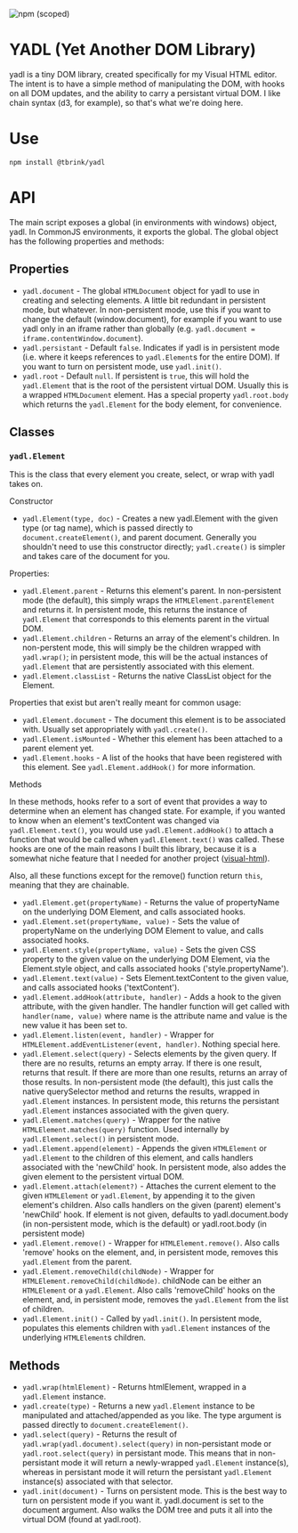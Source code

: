 ![npm (scoped)](https://img.shields.io/npm/v/@tbrink/yadl)

# YADL (Yet Another DOM Library)

yadl is a tiny DOM library, created specifically for my Visual HTML editor. The intent is to have a simple method of manipulating the DOM, with hooks on all DOM updates, and the ability to carry a persistant virtual DOM. I like chain syntax (d3, for example), so that's what we're doing here.

# Use

`npm install @tbrink/yadl`

# API

The main script exposes a global (in environments with windows) object, yadl. In CommonJS environments, it exports the global.
The global object has the following properties and methods:

## Properties
 - `yadl.document` - The global `HTMLDocument` object for yadl to use in creating and selecting elements. A little bit redundant in persistent mode, but whatever. In non-persistent mode, use this if you want to change the default (window.document), for example if you want to use yadl only in an iframe rather than globally (e.g. `yadl.document = iframe.contentWindow.document`).
 - `yadl.persistant` - Default `false`. Indicates if yadl is in persistent mode (i.e. where it keeps references to `yadl.Element`s for the entire DOM). If you want to turn on persistent mode, use `yadl.init()`.
 - `yadl.root` - Default `null`. If persistent is `true`, this will hold the `yadl.Element` that is the root of the persistent virtual DOM. Usually this is a wrapped `HTMLDocument` element. Has a special property `yadl.root.body` which returns the `yadl.Element` for the body element, for convenience.

## Classes

### `yadl.Element`

This is the class that every element you create, select, or wrap with yadl takes on.

Constructor
 - `yadl.Element(type, doc)` - Creates a new yadl.Element with the given type (or tag name), which is passed directly to `document.createElement()`, and parent document. Generally you shouldn't need to use this constructor directly; `yadl.create()` is simpler and takes care of the document for you.

Properties:

 - `yadl.Element.parent` - Returns this element's parent. In non-persistent mode (the default), this simply wraps the `HTMLElement.parentElement` and returns it. In persistent mode, this returns the instance of `yadl.Element` that corresponds to this elements parent in the virtual DOM.
 - `yadl.Element.children` - Returns an array of the element's children. In non-perstent mode, this will simply be the children wrapped with `yadl.wrap()`; in persistent mode, this will be the actual instances of `yadl.Element` that are persistently associated with this element.
 - `yadl.Element.classList` - Returns the native ClassList object for the Element.

Properties that exist but aren't really meant for common usage:

 - `yadl.Element.document` - The document this element is to be associated with. Usually set appropriately with `yadl.create()`.
 - `yadl.Element.isMounted` - Whether this element has been attached to a parent element yet.
 - `yadl.Element.hooks` - A list of the hooks that have been registered with this element. See `yadl.Element.addHook()` for more information.

Methods

In these methods, hooks refer to a sort of event that provides a way to determine when an element has changed state. For example, if you wanted to know when an element's textContent was changed via `yadl.Element.text()`, you would use `yadl.Element.addHook()` to attach a function that would be called when `yadl.Element.text()` was called. These hooks are one of the main reasons I built this library, because it is a somewhat niche feature that I needed for another project ([visual-html](https://github.com/timothybrink/visual-html)).

Also, all these functions except for the remove() function return `this`, meaning that they are chainable.

 - `yadl.Element.get(propertyName)` - Returns the value of propertyName on the underlying DOM Element, and calls associated hooks.
 - `yadl.Element.set(propertyName, value)` - Sets the value of propertyName on the underlying DOM Element to value, and calls associated hooks.
 - `yadl.Element.style(propertyName, value)` - Sets the given CSS property to the given value on the underlying DOM Element, via the  Element.style object, and calls associated hooks ('style.propertyName').
 - `yadl.Element.text(value)` - Sets Element.textContent to the given value, and calls associated hooks ('textContent').
 - `yadl.Element.addHook(attribute, handler)` - Adds a hook to the given attribute, with the given handler. The handler function will get called with `handler(name, value)` where name is the attribute name and value is the new value it has been set to.
 - `yadl.Element.listen(event, handler)` - Wrapper for `HTMLElement.addEventListener(event, handler)`. Nothing special here.
 - `yadl.Element.select(query)` - Selects elements by the given query. If there are no results, returns an empty array. If there is one result, returns that result. If there are more than one results, returns an array of those results. In non-persistent mode (the default), this just calls the native querySelector method and returns the results, wrapped in `yadl.Element` instances. In persistent mode, this returns the persistant `yadl.Element` instances associated with the given query.
 - `yadl.Element.matches(query)` - Wrapper for the native `HTMLElement.matches(query)` function. Used internally by `yadl.Element.select()` in persistent mode.
 - `yadl.Element.append(element)` - Appends the given `HTMLElement` or `yadl.Element` to the children of this element, and calls handlers associated with the 'newChild' hook. In persistent mode, also addes the given element to the persistent virtual DOM.
 - `yadl.Element.attach(element?)` - Attaches the current element to the given `HTMLElement` or `yadl.Element`, by appending it to the given element's children. Also calls handlers on the given (parent) element's 'newChild' hook. If element is not given, defaults to yadl.document.body (in non-persistent mode, which is the default) or yadl.root.body (in persistent mode)
 - `yadl.Element.remove()` - Wrapper for `HTMLElement.remove()`. Also calls 'remove' hooks on the element, and, in persistent mode, removes this `yadl.Element` from the parent.
 - `yadl.Element.removeChild(childNode)` - Wrapper for `HTMLElement.removeChild(childNode)`. childNode can be either an `HTMLElement` or a `yadl.Element`. Also calls 'removeChild' hooks on the element, and, in persistent mode, removes the `yadl.Element` from the list of children.
 - `yadl.Element.init()` - Called by `yadl.init()`. In persistent mode, populates this elements children with `yadl.Element` instances of the underlying `HTMLElement`s children.

## Methods
 - `yadl.wrap(htmlElement)` - Returns htmlElement, wrapped in a `yadl.Element` instance.
 - `yadl.create(type)` - Returns a new `yadl.Element` instance to be manipulated and attached/appended as you like. The type argument is passed directly to `document.createElement()`.
 - `yadl.select(query)` - Returns the result of `yadl.wrap(yadl.document).select(query)` in non-persistant mode or `yadl.root.select(query)` in persistant mode. This means that in non-persistant mode it will return a newly-wrapped `yadl.Element` instance(s), whereas in persistant mode it will return the persistant `yadl.Element` instance(s) associated with that selector.
 - `yadl.init(document)` - Turns on persistent mode. This is the best way to turn on persistent mode if you want it. yadl.document is set to the document argument. Also walks the DOM tree and puts it all into the virtual DOM (found at yadl.root). 
